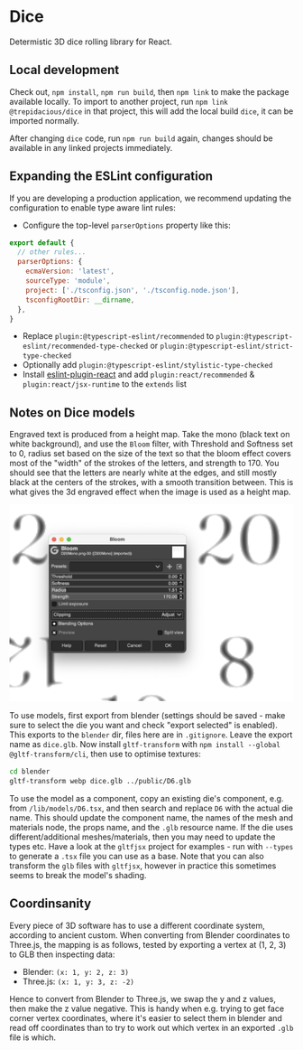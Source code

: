 # Dice

Determistic 3D dice rolling library for React.

## Local development

Check out, `npm install`, `npm run build`, then `npm link` to make the package available locally. To import to another project, run `npm link @trepidacious/dice` in that project, this will add the local build `dice`, it can be imported normally.

After changing `dice` code, run `npm run build` again, changes should be available in any linked projects immediately.

## Expanding the ESLint configuration

If you are developing a production application, we recommend updating the configuration to enable type aware lint rules:

- Configure the top-level `parserOptions` property like this:

```js
export default {
  // other rules...
  parserOptions: {
    ecmaVersion: 'latest',
    sourceType: 'module',
    project: ['./tsconfig.json', './tsconfig.node.json'],
    tsconfigRootDir: __dirname,
  },
}
```

- Replace `plugin:@typescript-eslint/recommended` to `plugin:@typescript-eslint/recommended-type-checked` or `plugin:@typescript-eslint/strict-type-checked`
- Optionally add `plugin:@typescript-eslint/stylistic-type-checked`
- Install [eslint-plugin-react](https://github.com/jsx-eslint/eslint-plugin-react) and add `plugin:react/recommended` & `plugin:react/jsx-runtime` to the `extends` list

## Notes on Dice models

Engraved text is produced from a height map. Take the mono (black text on white background), and use the `Bloom` filter, with Threshold and Softness set to 0, radius set based on the size of the text so that the bloom effect covers most of the "width" of the strokes of the letters, and strength to 170. You should see that the letters are nearly white at the edges, and still mostly black at the centers of the strokes, with a smooth transition between. This is what gives the 3d engraved effect when the image is used as a height map.

![Bloom settings](bloom-settings.png)

To use models, first export from blender (settings should be saved - make sure to select the die you want and check "export selected" is enabled). This exports to the `blender` dir, files here are in `.gitignore`. Leave the export name as `dice.glb`. Now install `gltf-transform` with `npm install --global @gltf-transform/cli`, then use to optimise textures:

```bash
cd blender
gltf-transform webp dice.glb ../public/D6.glb
```

To use the model as a component, copy an existing die's component, e.g. from `/lib/models/D6.tsx`, and then search and replace `D6` with the actual die name. This should update the component name, the names of the mesh and materials node, the props name, and the `.glb` resource name. If the die uses different/additional meshes/materials, then you may need to update the types etc. Have a look at the `gltfjsx` project for examples - run with `--types` to generate a `.tsx` file you can use as a base. Note that you can also transform the `glb` files with `gltfjsx`, however in practice this sometimes seems to break the model's shading.

## Coordinsanity

Every piece of 3D software has to use a different coordinate system, according to ancient custom. When converting from Blender coordinates to Three.js, the mapping is as follows, tested by exporting a vertex at (1, 2, 3) to GLB then inspecting data:

- Blender:  `(x: 1, y: 2, z: 3)`
- Three.js: `(x: 1, y: 3, z: -2)`

Hence to convert from Blender to Three.js, we swap the y and z values, then make the z value negative. This is handy when e.g. trying to get face corner vertex coordinates, where it's easier to select them in blender and read off coordinates than to try to work out which vertex in an exported `.glb` file is which.
